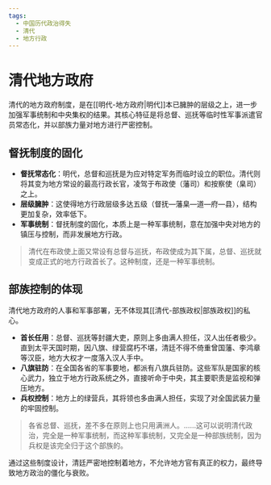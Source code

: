 ```yaml
---
tags:
  - 中国历代政治得失
  - 清代
  - 地方行政
---
```


# 清代地方政府

清代的地方政府制度，是在[[明代-地方政府|明代]]本已臃肿的层级之上，进一步加强军事统制和中央集权的结果。其核心特征是将总督、巡抚等临时性军事派遣官员常态化，并以部族力量对地方进行严密控制。

## 督抚制度的固化

- **督抚常态化**：明代，总督和巡抚是为应对特定军务而临时设立的职位。清代则将其变为地方常设的最高行政长官，凌驾于布政使（藩司）和按察使（臬司）之上。
- **层级臃肿**：这使得地方行政层级多达五级（督抚—藩臬—道—府—县），结构更加复杂，效率低下。
- **军事统制**：督抚制度的固化，本质上是一种军事统制，意在加强中央对地方的镇压与控制，而非发展地方行政。

> 清代在布政使上面又常设有总督与巡抚，布政使成为其下属，总督、巡抚就变成正式的地方行政首长了。这种制度，还是一种军事统制。

## 部族控制的体现

清代地方政府的人事和军事部署，无不体现其[[清代-部族政权|部族政权]]的私心。

- **首长任用**：总督、巡抚等封疆大吏，原则上多由满人担任，汉人出任者极少。直到太平天国时期，因八旗、绿营腐朽不堪，清廷不得不倚重曾国藩、李鸿章等汉臣，地方大权才一度落入汉人手中。
- **八旗驻防**：在全国各省的军事要地，都派有八旗兵驻防。这些军队是国家的核心武力，独立于地方行政系统之外，直接听命于中央，其主要职责是监视和弹压地方。
- **兵权控制**：地方上的绿营兵，其将领也多由满人担任，实现了对全国武装力量的牢固控制。

> 各省总督、巡抚，差不多在原则上也只用满洲人。……这可以说明清代政治，完全是一种军事统制，而这种军事统制，又完全是一种部族统制，因为兵权是该完全归于这个部族的。

通过这些制度设计，清廷严密地控制着地方，不允许地方官有真正的权力，最终导致地方政治的僵化与衰败。
